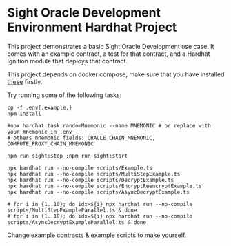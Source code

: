 # Sight Oracle Development Environment Hardhat Project

This project demonstrates a basic Sight Oracle Development use case. It comes with an example contract, a test for that
contract, and a Hardhat Ignition module that deploys that contract.

This project depends on docker compose, make sure that you have installed [these](https://github.com/docker/compose)
firstly.

Try running some of the following tasks:

```shell
cp -f .env{.example,}
npm install

#npx hardhat task:randomMnemonic --name MNEMONIC # or replace with your mnemonic in .env
# others mnemonic fields: ORACLE_CHAIN_MNEMONIC, COMPUTE_PROXY_CHAIN_MNEMONIC

npm run sight:stop ;npm run sight:start

npx hardhat run --no-compile scripts/Example.ts
npx hardhat run --no-compile scripts/MultiStepExample.ts
npx hardhat run --no-compile scripts/DecryptExample.ts
npx hardhat run --no-compile scripts/EncryptReencryptExample.ts
npx hardhat run --no-compile scripts/AsyncDecryptExample.ts

# for i in {1..10}; do idx=${i} npx hardhat run --no-compile scripts/MultiStepExampleParallel.ts & done
# for i in {1..10}; do idx=${i} npx hardhat run --no-compile scripts/AsyncDecryptExampleParallel.ts & done
```

Change example contracts & example scripts to make yourself.
